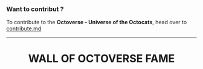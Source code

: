 ### Want to contribut ?
To contribute to the **Octoverse - Universe of the Octocats**, head over to [contribute.md](https://github.com/rudrabarad/Octoverse/edit/master/contribute.md)
***
<h1 align="center">WALL OF OCTOVERSE FAME</h1>
